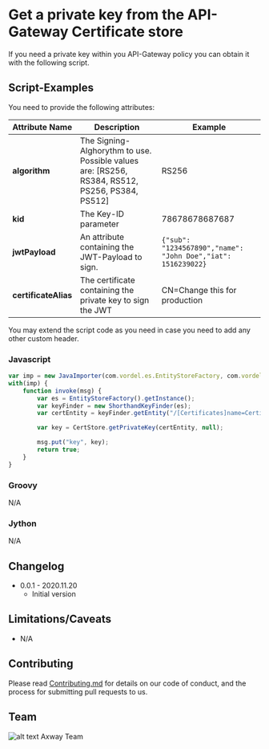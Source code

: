 # Get a private key from the API-Gateway Certificate store

If you need a private key within you API-Gateway policy you can obtain it with the following script.

## Script-Examples

You need to provide the following attributes:  

| Attribute&nbsp;Name | Description | Example |
| ----------- | --------- | ------------- |
| **algorithm** | The Signing-Alghorythm to use. Possible values are: [RS256, RS384, RS512, PS256, PS384, PS512] | RS256 |
|**kid**|The Key-ID parameter|78678678687687|
|**jwtPayload**|An attribute containing the JWT-Payload to sign.|`{"sub": "1234567890","name": "John Doe","iat": 1516239022}`|
|**certificateAlias**|The certificate containing the private key to sign the JWT|CN=Change this for production|

You may extend the script code as you need in case you need to add any other custom header.

### Javascript
```javascript
var imp = new JavaImporter(com.vordel.es.EntityStoreFactory, com.vordel.es.util.ShorthandKeyFinder, com.vordel.es.EntityStore, com.vordel.es.Entity, com.vordel.store.cert.CertStore);
with(imp) {
	function invoke(msg) {
		var es = EntityStoreFactory().getInstance();
		var keyFinder = new ShorthandKeyFinder(es);
		var certEntity = keyFinder.getEntity("/[Certificates]name=Certificate Store/[Certificate]dname=Samples Test Certificate");

		var key = CertStore.getPrivateKey(certEntity, null);

		msg.put("key", key);
		return true;
	}
}
```

### Groovy
N/A

### Jython
N/A

## Changelog
- 0.0.1 - 2020.11.20
  - Initial version


## Limitations/Caveats
- N/A

## Contributing

Please read [Contributing.md](https://github.com/Axway-API-Management-Plus/Common/blob/master/Contributing.md) for details on our code of conduct, and the process for submitting pull requests to us.

## Team

![alt text][Axwaylogo] Axway Team

[Axwaylogo]: https://github.com/Axway-API-Management/Common/blob/master/img/AxwayLogoSmall.png  "Axway logo"
